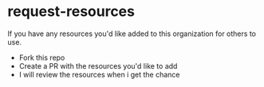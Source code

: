 # request-resources

If you have any resources you'd like added to this organization for others to use.
- Fork this repo
- Create a PR with the resources you'd like to add
- I will review the resources when i get the chance
